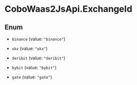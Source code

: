 # CoboWaas2JsApi.ExchangeId

## Enum


* `binance` (value: `"binance"`)

* `okx` (value: `"okx"`)

* `deribit` (value: `"deribit"`)

* `bybit` (value: `"bybit"`)

* `gate` (value: `"gate"`)


